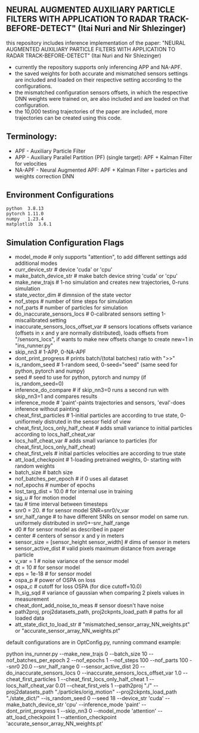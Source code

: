 
NEURAL AUGMENTED AUXILIARY PARTICLE FILTERS WITH APPLICATION TO RADAR TRACK-BEFORE-DETECT" (Itai Nuri and Nir Shlezinger)
--
this repository includes inference implementation of the paper: "NEURAL AUGMENTED AUXILIARY PARTICLE FILTERS WITH APPLICATION TO RADAR TRACK-BEFORE-DETECT" (Itai Nuri and Nir Shlezinger)

- currently the repository supports only inferencing APP and NA-APF.
- the saved weights for both accurate and mismatched sensors settings are included and loaded on their respective setting according to the configurations.
- the mismatched configuration sensors offsets, in which the respective DNN weights were trained on, are also included and are loaded on that configuration.
- the 10,000 testing trajectories of the paper are included, more trajectories can be created using this code.

Terminology:
--
- APF - Auxiliary Particle Filter 
- APP - Auxiliary Parallel Partition (PF) (single target): APF + Kalman Filter for velocities 
- NA-APF - Neural Augmented APF: APF + Kalman Filter + particles and weights correction DNN

Environment Configurations
--
    python	3.8.13
    pytorch	1.11.0
    numpy	1.23.4
    matplotlib	3.6.1

Simulation Configuration Flags
--
* model_mode  # only supports "attention", to add different settings add additional modes
* curr_device_str # device 'cuda' or 'cpu'
* make_batch_device_str # make batch device string 'cuda' or 'cpu'
* make_new_trajs # 1-no simulation and creates new trajectories, 0-runs simulation
* state_vector_dim # dimnsion of the state vector
* nof_steps  # number of time steps for simulation
* nof_parts # number of particles for simulation
* do_inaccurate_sensors_locs # 0-calibrated sensors setting 1-miscalibrated setting
* inaccurate_sensors_locs_offset_var # sensors locations offsets variance (offsets in x and y are normally distributed), loads offsets from "/sensors_locs", if wants to make new offsets change to create new=1 in "ins_runner.py"
* skip_nn3 # 1-APP, 0-NA-APF
* dont_print_progress # prints batch/(total batches) ratio with ">>"
* is_random_seed # 1-random seed, 0-seed="seed" (same seed for python, pytorch and numpy)
* seed # seed to use for python, pytorch and numpy (if  is_random_seed=0)
* inference_do_compare # if skip_nn3=0 runs a second run with skip_nn3=1 and compares results
* inference_mode # 'paint'-paints trajectories and sensors, 'eval'-does inference without painting
* cheat_first_particles # 1-initial particles are according to true state, 0-unifiormely distruted in the sensor field of view
* cheat_first_locs_only_half_cheat # adds small variance to initial particles according to locs_half_cheat_var
* locs_half_cheat_var # adds small variance to particles (for cheat_first_locs_only_half_cheat)
* cheat_first_vels # initial particles velocities are according to true state
* att_load_checkpoint # 1-loading pretrained weights, 0- starting with random weights
* batch_size # batch size
* nof_batches_per_epoch # if 0 uses all dataset
* nof_epochs # number of epochs
* lost_targ_dist = 10.0 # for internal use in training
* sig_u # for motion model
* tau # time interval between timesteps
* snr0 = 20. # for sensor model SNR=snr0/v_var
* snr_half_range # to have different SNRs on sensor model on same run.  uniformely distributed in snr0+-snr_half_range
* d0 # for sensor model as described in paper
* center # centers of sensor x and y in meters
* sensor_size = [sensor_height sensor_width] # dims of sensor in meters
* sensor_active_dist # valid pixels maximum distance from average particle
* v_var = 1 # noise variance of the sensor model
* dt = 10 # for sensor model
* eps = 1e-18 # for sensor model
* ospa_p # power of OSPA on loss
* ospa_c # cutoff for loss OSPA (for dice cutoff=10.0)
* lh_sig_sqd # variance of gaussian when comparing 2 pixels values in measurement
* cheat_dont_add_noise_to_meas # sensor doesn't have noise
* path2proj, proj2datasets_path, proj2ckpnts_load_path # paths for all loaded data
* att_state_dict_to_load_str # "mismatched_sensor_array_NN_weights.pt" or "accurate_sensor_array_NN_weights.pt"


default configurations are in OptConfig.py,
running command example:

python ins_runner.py --make_new_trajs 0 --batch_size 10 --nof_batches_per_epoch 2  --nof_epochs 1 --nof_steps 100 --nof_parts 100 --snr0 20.0 --snr_half_range 0 --sensor_active_dist 20 --do_inaccurate_sensors_locs 0 --inaccurate_sensors_locs_offset_var 1.0 --cheat_first_particles 1 --cheat_first_locs_only_half_cheat 1 --locs_half_cheat_var 0.01 --cheat_first_vels 1 --path2proj "./" --proj2datasets_path "./particles/orig_motion" --proj2ckpnts_load_path "./state_dict/" --is_random_seed 0 --seed 18 --device_str 'cuda' --make_batch_device_str 'cpu' --inference_mode 'paint' --dont_print_progress 1 --skip_nn3 0 --model_mode 'attention' --att_load_checkpoint 1 --attention_checkpoint 'accurate_sensor_array_NN_weights.pt'
